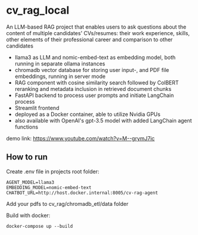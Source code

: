 # cv_rag_local
An LLM-based RAG project that enables users to ask questions about the content of multiple candidates' CVs/resumes: their work experience, skills, other elements of their professional career and comparison to other candidates
- llama3 as LLM and nomic-embed-text as embedding model, both running in separate ollama instances
- chromadb vector database for storing user input-, and PDF file embeddings, running in server mode
- RAG component with cosine similarity search followed by ColBERT reranking and metadata inclusion in retrieved document chunks
- FastAPI backend to process user prompts and initiate LangChain process
- Streamlit frontend
- deployed as a Docker container, able to utilize Nvidia GPUs
- also available with OpenAI's gpt-3.5 model with added LangChain agent functions

demo link: https://www.youtube.com/watch?v=M--grymJ7ic

## How to run

Create .env file in projects root folder:

```
AGENT_MODEL=llama3
EMBEDDING_MODEL=nomic-embed-text
CHATBOT_URL=http://host.docker.internal:8005/cv-rag-agent
```

Add your pdfs to cv_rag/chromadb_etl/data folder

Build with docker:

```console
docker-compose up --build
```
